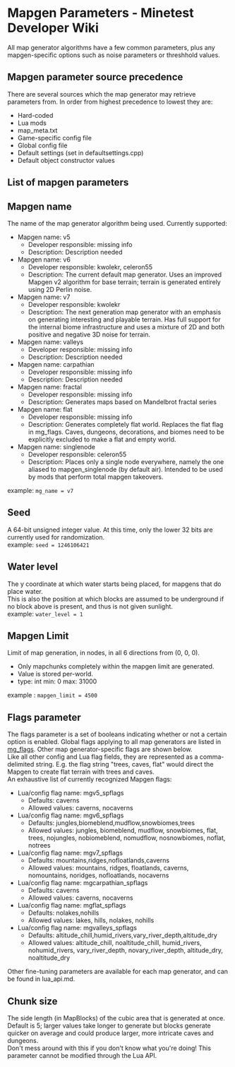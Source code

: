 # Mapgen Parameters - Minetest Developer Wiki
All map generator algorithms have a few common parameters, plus any mapgen-specific options such as noise parameters or threshhold values.

Mapgen parameter source precedence
----------------------------------

There are several sources which the map generator may retrieve parameters from. In order from highest precedence to lowest they are:

* Hard-coded
* Lua mods
* map\_meta.txt
* Game-specific config file
* Global config file
* Default settings (set in defaultsettings.cpp)
* Default object constructor values

List of mapgen parameters
-------------------------

Mapgen name
-----------

The name of the map generator algorithm being used. Currently supported:



* Mapgen name: v5
  * Developer responsible: missing info
  * Description: Description needed
* Mapgen name: v6
  * Developer responsible: kwolekr, celeron55
  * Description: The current default map generator.  Uses an improved Mapgen v2 algorithm for base terrain; terrain is generated entirely using 2D Perlin noise.
* Mapgen name: v7
  * Developer responsible: kwolekr
  * Description: The next generation map generator with an emphasis on generating interesting and playable terrain.  Has full support for the internal biome infrastructure and uses a mixture of 2D and both positive and negative 3D noise for terrain.
* Mapgen name: valleys
  * Developer responsible: missing info
  * Description: Description needed
* Mapgen name: carpathian
  * Developer responsible: missing info
  * Description: Description needed
* Mapgen name: fractal
  * Developer responsible: missing info
  * Description: Generates maps based on Mandelbrot fractal series
* Mapgen name: flat
  * Developer responsible: missing info
  * Description: Generates completely flat world. Replaces the flat flag in mg_flags. Caves, dungeons, decorations, and biomes need to be explicitly excluded to make a flat and empty world.
* Mapgen name: singlenode
  * Developer responsible: celeron55
  * Description: Places only a single node everywhere, namely the one aliased to mapgen_singlenode (by default air).  Intended to be used by mods that perform total mapgen takeovers.


example: `mg_name = v7`

Seed
----

A 64-bit unsigned integer value. At this time, only the lower 32 bits are currently used for randomization.  
example: `seed = 1246106421`

Water level
-----------

The y coordinate at which water starts being placed, for mapgens that do place water.  
This is also the position at which blocks are assumed to be underground if no block above is present, and thus is not given sunlight.  
example: `water_level = 1`

Mapgen Limit
------------

Limit of map generation, in nodes, in all 6 directions from (0, 0, 0).

* Only mapchunks completely within the mapgen limit are generated.
* Value is stored per-world.
* type: int min: 0 max: 31000  
    

example : `mapgen_limit = 4500`

Flags parameter
---------------

The flags parameter is a set of booleans indicating whether or not a certain option is enabled. Global flags applying to all map generators are listed in [mg\_flags](/mg_flags "mg flags"). Other map generator-specific flags are shown below.  
Like all other config and Lua flag fields, they are represented as a comma-delimited string. E.g. the flag string "trees, caves, flat" would direct the Mapgen to create flat terrain with trees and caves.  
An exhaustive list of currently recognized Mapgen flags:



* Lua/config flag name: mgv5_spflags
  * Defaults: caverns
  * Allowed values: caverns, nocaverns
* Lua/config flag name: mgv6_spflags
  * Defaults: jungles,biomeblend,mudflow,snowbiomes,trees
  * Allowed values: jungles, biomeblend, mudflow, snowbiomes, flat, trees, nojungles, nobiomeblend, nomudflow, nosnowbiomes, noflat, notrees
* Lua/config flag name: mgv7_spflags
  * Defaults: mountains,ridges,nofloatlands,caverns
  * Allowed values: mountains, ridges, floatlands, caverns, nomountains, noridges, nofloatlands, nocaverns
* Lua/config flag name: mgcarpathian_spflags
  * Defaults: caverns
  * Allowed values: caverns, nocaverns
* Lua/config flag name: mgflat_spflags
  * Defaults: nolakes,nohills
  * Allowed values: lakes, hills, nolakes, nohills
* Lua/config flag name: mgvalleys_spflags
  * Defaults: altitude_chill,humid_rivers,vary_river_depth,altitude_dry
  * Allowed values: altitude_chill, noaltitude_chill, humid_rivers, nohumid_rivers, vary_river_depth, novary_river_depth, altitude_dry, noaltitude_dry


Other fine-tuning parameters are available for each map generator, and can be found in lua\_api.md.

Chunk size
----------

The side length (in MapBlocks) of the cubic area that is generated at once. Default is 5; larger values take longer to generate but blocks generate quicker on average and could produce larger, more intricate caves and dungeons.  
Don't mess around with this if you don't know what you're doing! This parameter cannot be modified through the Lua API.

